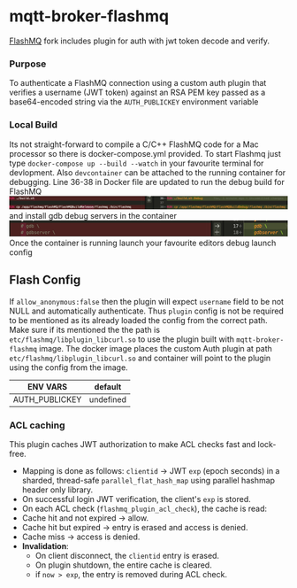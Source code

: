 # mqtt-broker-flashmq

[FlashMQ](https://github.com/halfgaar/FlashMQ) fork includes plugin for auth with jwt token decode and verify.

### Purpose

To authenticate a FlashMQ connection using a custom auth plugin that verifies a username (JWT token) against an RSA PEM key passed as a base64-encoded string via the `AUTH_PUBLICKEY` environment variable

### Local Build

Its not straight-forward to compile a C/C++ FlashMQ code for a Mac processor so there is docker-compose.yml provided. To start Flashmq just type `docker-compose up --build --watch` in your favourite terminal for devlopment.
Also `devcontainer` can be attached to the running container for debugging. Line 36-38 in Docker file are updated to run the debug build for FlashMQ
![Debug Build](./images/debug-build.png) </br>
and install gdb debug servers in the container</br>
![Debug server](./images/debug-server.png)</br>
Once the container is running launch your favourite editors debug launch config

## Flash Config

If `allow_anonymous:false` then the plugin will expect `username` field to be not NULL and automatically authenticate.
Thus `plugin` config is not be required to be mentioned as its already loaded the config from the correct path. Make sure if its mentioned the the path is `etc/flashmq/libplugin_libcurl.so` to use the plugin built with `mqtt-broker-flashmq` image.
The docker image places the custom Auth plugin at path `etc/flashmq/libplugin_libcurl.so` and container will point to the plugin using the config from the image.

| ENV VARS       | default   |
| -------------- | --------- |
| AUTH_PUBLICKEY | undefined |

### ACL caching

This plugin caches JWT authorization to make ACL checks fast and lock-free.

- Mapping is done as follows: `clientid` → JWT `exp` (epoch seconds) in a sharded, thread-safe `parallel_flat_hash_map` using parallel hashmap header only library.
- On successful login JWT verification, the client's `exp` is stored.
- On each ACL check (`flashmq_plugin_acl_check`), the cache is read:
- Cache hit and not expired → allow.
- Cache hit but expired → entry is erased and access is denied.
- Cache miss → access is denied.
- **Invalidation**:
  - On client disconnect, the `clientid` entry is erased.
  - On plugin shutdown, the entire cache is cleared.
  - if `now > exp`, the entry is removed during ACL check.
